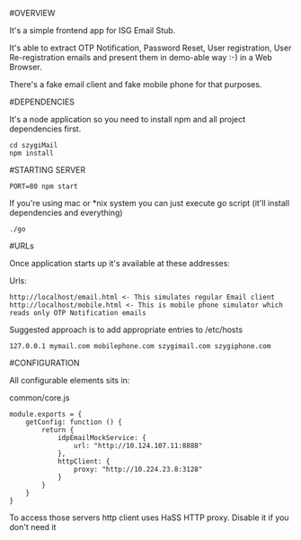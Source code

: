 #OVERVIEW

It's a simple frontend app for ISG Email Stub.

It's able to extract OTP Notification, Password Reset, User registration, User Re-registration emails and present them in demo-able way :-) in a Web Browser.

There's a fake email client and fake mobile phone for that purposes.

#DEPENDENCIES

It's a node application so you need to install npm and all project dependencies first.

    cd szygiMail
    npm install

#STARTING SERVER

    PORT=80 npm start

If you're using mac or *nix system you can just execute go script (it'll install dependencies and everything)

    ./go

#URLs

Once application starts up it's available at these addresses:

Urls:

    http://localhost/email.html <- This simulates regular Email client
    http://localhost/mobile.html <- This is mobile phone simulator which reads only OTP Notification emails

Suggested approach is to add appropriate entries to /etc/hosts

    127.0.0.1 mymail.com mobilephone.com szygimail.com szygiphone.com

#CONFIGURATION

All configurable elements sits in:

common/core.js


    module.exports = {
        getConfig: function () {
            return {
                idpEmailMockService: {
                    url: "http://10.124.107.11:8888"
                },
                httpClient: {
                    proxy: "http://10.224.23.8:3128"
                }
            }
        }
    }

To access those servers http client uses HaSS HTTP proxy. Disable it if you don't need it

